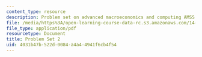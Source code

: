 ```yaml
---
content_type: resource
description: Problem set on advanced macroeconomics and computing AMSS.
file: /media/https%3A/open-learning-course-data-rc.s3.amazonaws.com/14-461-advanced-macroeconomics-i-fall-2012/4031b47b522d0084a4a44941f6cb4f54_MIT14_461F12_pset2.pdf
file_type: application/pdf
resourcetype: Document
title: Problem Set 2
uid: 4031b47b-522d-0084-a4a4-4941f6cb4f54
---
```

